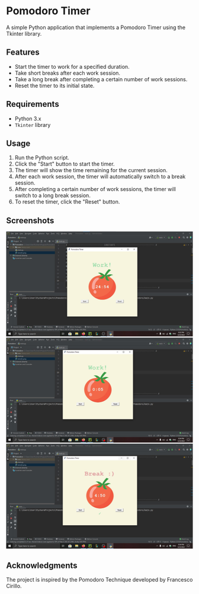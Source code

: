 # Pomodoro Timer
A simple Python application that implements a Pomodoro Timer using the Tkinter library.

## Features
- Start the timer to work for a specified duration.
- Take short breaks after each work session.
- Take a long break after completing a certain number of work sessions.
- Reset the timer to its initial state.

## Requirements
- Python 3.x
- `Tkinter` library

## Usage
1. Run the Python script.
2. Click the "Start" button to start the timer.
3. The timer will show the time remaining for the current session.
4. After each work session, the timer will automatically switch to a break session.
5. After completing a certain number of work sessions, the timer will switch to a long break session.
6. To reset the timer, click the "Reset" button.

## Screenshots
![](screenshots/Annotation_2022-03-23_203302.jpg)
![](screenshots/Annotation_2022-03-23_203445.jpg)
![](screenshots/Annotation_2022-03-23_203502.jpg)

## Acknowledgments
The project is inspired by the Pomodoro Technique developed by Francesco Cirillo.
